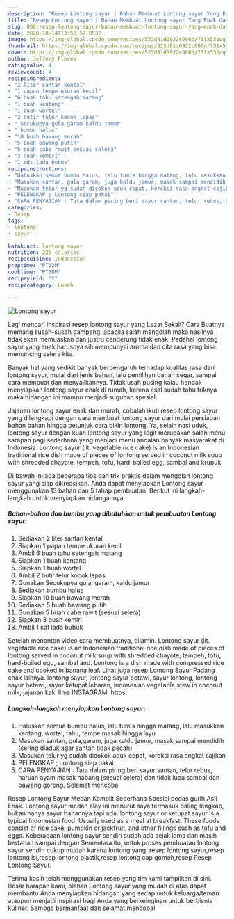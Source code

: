 ```yaml
---
description: "Resep Lontong sayur | Bahan Membuat Lontong sayur Yang Enak dan Simpel"
title: "Resep Lontong sayur | Bahan Membuat Lontong sayur Yang Enak dan Simpel"
slug: 868-resep-lontong-sayur-bahan-membuat-lontong-sayur-yang-enak-dan-simpel
date: 2020-10-14T13:50:57.053Z
image: https://img-global.cpcdn.com/recipes/523d81d0922c906d/751x532cq70/lontong-sayur-foto-resep-utama.jpg
thumbnail: https://img-global.cpcdn.com/recipes/523d81d0922c906d/751x532cq70/lontong-sayur-foto-resep-utama.jpg
cover: https://img-global.cpcdn.com/recipes/523d81d0922c906d/751x532cq70/lontong-sayur-foto-resep-utama.jpg
author: Jeffery Flores
ratingvalue: 4
reviewcount: 4
recipeingredient:
- "2 liter santan kental"
- "1 papan tempe ukuran kecil"
- "6 buah tahu setengah matang"
- "1 buah kentang"
- "1 buah wortel"
- "2 butir telur kocok lepas"
- " Secukupya gula garam kaldu jamur"
- " bumbu halus"
- "10 buah bawang merah"
- "5 buah bawang putih"
- "5 buah cabe rawit sesuai selera"
- "3 buah kemiri"
- "1 sdt lada bubuk"
recipeinstructions:
- "Haluskan semua bumbu halus, lalu tumis hingga matang, lalu masukkan kentang, wortel, tahu, tempe masak hingga layu"
- "Masukan santan, gula,garam, juga kaldu jamur, masak sampai mendidih (sering diaduk agar santan tidak pecah)"
- "Masukan telur yg sudah dicokok aduk cepat, koreksi rasa angkat sajikan"
- "PELENGKAP ; Lontong siap pakai"
- "CARA PENYAJIAN : Tata dalam piring beri sayur santan, telur rebus, haruan ayam masak habang (sesuai selera) dan tidak lupa sambal dan bawang goreng. Selamat mencoba"
categories:
- Resep
tags:
- lontong
- sayur

katakunci: lontong sayur 
nutrition: 225 calories
recipecuisine: Indonesian
preptime: "PT32M"
cooktime: "PT30M"
recipeyield: "2"
recipecategory: Lunch

---
```



![Lontong sayur](https://img-global.cpcdn.com/recipes/523d81d0922c906d/751x532cq70/lontong-sayur-foto-resep-utama.jpg)

Lagi mencari inspirasi resep lontong sayur yang Lezat Sekali? Cara Buatnya memang susah-susah gampang. apabila salah mengolah maka hasilnya tidak akan memuaskan dan justru cenderung tidak enak. Padahal lontong sayur yang enak harusnya sih mempunyai aroma dan cita rasa yang bisa memancing selera kita.

Banyak hal yang sedikit banyak berpengaruh terhadap kualitas rasa dari lontong sayur, mulai dari jenis bahan, lalu pemilihan bahan segar, sampai cara membuat dan menyajikannya. Tidak usah pusing kalau hendak menyiapkan lontong sayur enak di rumah, karena asal sudah tahu triknya maka hidangan ini mampu menjadi suguhan spesial.

Jajanan lontong sayur enak dan murah, cobalah ikuti resep lontong sayur yang dilengkapi dengan cara membuat lontong sayur dari mulai persiapan bahan bahan hingga petunjuk cara bikin lontong. Ya, selain nasi uduk, lontong sayur dengan kuah lontong sayur yang legit merupakan salah menu sarapan pagi sederhana yang menjadi menu andalan banyak masyarakat di Indonesia. Lontong sayur (lit. vegetable rice cake) is an Indonesian traditional rice dish made of pieces of lontong served in coconut milk soup with shredded chayote, tempeh, tofu, hard-boiled egg, sambal and krupuk.


Di bawah ini ada beberapa tips dan trik praktis dalam mengolah lontong sayur yang siap dikreasikan. Anda dapat menyiapkan Lontong sayur menggunakan 13 bahan dan 5 tahap pembuatan. Berikut ini langkah-langkah untuk menyiapkan hidangannya.

<!--inarticleads1-->

##### Bahan-bahan dan bumbu yang dibutuhkan untuk pembuatan Lontong sayur:

1. Sediakan 2 liter santan kental
1. Siapkan 1 papan tempe ukuran kecil
1. Ambil 6 buah tahu setengah matang
1. Siapkan 1 buah kentang
1. Siapkan 1 buah wortel
1. Ambil 2 butir telur kocok lepas
1. Gunakan  Secukupya gula, garam, kaldu jamur
1. Sediakan  bumbu halus
1. Siapkan 10 buah bawang merah
1. Sediakan 5 buah bawang putih
1. Gunakan 5 buah cabe rawit (sesuai selera)
1. Siapkan 3 buah kemiri
1. Ambil 1 sdt lada bubuk


Setelah menonton video cara membuatnya, dijamin. Lontong sayur (lit. vegetable rice cake) is an Indonesian traditional rice dish made of pieces of lontong served in coconut milk soup with shredded chayote, tempeh, tofu, hard-boiled egg, sambal and. Lontong is a dish made with compressed rice cake and cooked in banana leaf. Lihat juga resep Lontong Sayur Padang enak lainnya. lontong sayur, lontong sayur betawi, sayur lontong, lontong sayur betawi, sayur ketupat lebaran, indonesian vegetable stew in coconut milk, jajanan kaki lima INSTAGRAM: https. 

<!--inarticleads2-->

##### Langkah-langkah menyiapkan Lontong sayur:

1. Haluskan semua bumbu halus, lalu tumis hingga matang, lalu masukkan kentang, wortel, tahu, tempe masak hingga layu
1. Masukan santan, gula,garam, juga kaldu jamur, masak sampai mendidih (sering diaduk agar santan tidak pecah)
1. Masukan telur yg sudah dicokok aduk cepat, koreksi rasa angkat sajikan
1. PELENGKAP ; Lontong siap pakai
1. CARA PENYAJIAN : Tata dalam piring beri sayur santan, telur rebus, haruan ayam masak habang (sesuai selera) dan tidak lupa sambal dan bawang goreng. Selamat mencoba


Resep Lontong Sayur Medan Komplit Sederhana Spesial pedas gurih Asli Enak. Lontong sayur medan alay ini menurut saya termasuk paling lengkap, bukan hanya sayur bahannya tapi ada. lontong sayur or ketupat sayur is a typical Indonesian food. Usually used as a meal at breakfast. These foods consist of rice cake, pumpkin or jackfruit, and other fillings such as tofu and eggs. Keberadaan lontong sayur sendiri sudah ada sejak lama dan masih bertahan sampai dengan Sementara itu, untuk proses pembuatan lontong sayur sendiri cukup mudah karena lontong yang. resep lontong sayur,resep lontong isi,resep lontong plastik,resep lontong cap gomeh,resep Resep Lontong Sayur. 

Terima kasih telah menggunakan resep yang tim kami tampilkan di sini. Besar harapan kami, olahan Lontong sayur yang mudah di atas dapat membantu Anda menyiapkan hidangan yang sedap untuk keluarga/teman ataupun menjadi inspirasi bagi Anda yang berkeinginan untuk berbisnis kuliner. Semoga bermanfaat dan selamat mencoba!
